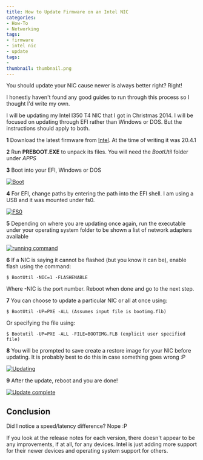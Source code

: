 ```yaml
---
title: How to Update Firmware on an Intel NIC
categories:
- How-To
- Networking
tags:
- firmware
- intel nic
- update
tags:
- 
thumbnail: thumbnail.png
---
```


You should update your NIC cause newer is always better right? Right!

<!-- more -->

I honestly haven't found any good guides to run through this process so I thought I'd write my own.

I will be updating my Intel I350 T4 NIC that I got in Christmas 2014. I will be focused on updating through EFI rather than Windows or DOS. But the instructions should apply to both.

**1** Download the latest firmware from [Intel](https://downloadcenter.intel.com/download/19186/Intel-Ethernet-Connections-Boot-Utility-Preboot-images-and-EFI-Drivers). At the time of writing it was 20.4.1

**2** Run **PREBOOT.EXE** to unpack its files. You will need the _BootUtil_ folder under _APPS_

**3** Boot into your EFI, Windows or DOS

[![Boot]({{page.images}}boot.png)]({{page.images}}boot.png)

**4** For EFI, change paths by entering the path into the EFI shell. I am using a USB and it was mounted under fs0.

[![FS0]({{page.images}}fs0.png)]({{page.images}}fs0.png)

**5** Depending on where you are updating once again, run the executable under your operating system folder to be shown a list of network adapters available

[![running command]({{page.images}}running-command.png)]({{page.images}}running-command.png)

**6** If a NIC is saying it cannot be flashed (but you know it can be), enable flash using the command:

```terminal
$ BootUtil -NIC=1 -FLASHENABLE
```

Where -NIC is the port number. Reboot when done and go to the next step.

**7** You can choose to update a particular NIC or all at once using:

```terminal
$ BootUtil -UP=PXE -ALL (Assumes input file is bootimg.flb)
```

Or specifying the file using:

```terminal
$ Bootutil -UP=PXE -ALL -FILE=BOOTIMG.FLB (explicit user specified file)
```

**8** You will be prompted to save create a restore image for your NIC before updating. It is probably best to do this in case something goes wrong :P

[![Updating]({{page.images}}updating.png)]({{page.images}}updating.png)

**9** After the update, reboot and you are done!

[![Update complete]({{page.images}}update-complete.png)]({{page.images}}update-complete.png)

## Conclusion

Did I notice a speed/latency difference? Nope :P

If you look at the release notes for each version, there doesn't appear to be any improvements, if at all, for any devices. Intel is just adding more support for their newer devices and operating system support for others.
